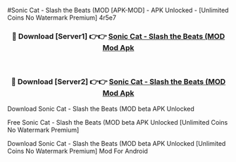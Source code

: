 #Sonic Cat - Slash the Beats (MOD [APK-MOD] - APK Unlocked - [Unlimited Coins No Watermark Premium] 4r5e7



<div align="center">

<h3>🔴 Download [Server1] 👉👉 <a href="https://momento.my/?title=Sonic_Cat_-_Slash_the_Beats_(MOD">Sonic Cat - Slash the Beats (MOD Mod Apk</a></h3><br>

<h3>🔴 Download [Server2] 👉👉 <a href="https://momento.my/?title=Sonic_Cat_-_Slash_the_Beats_(MOD">Sonic Cat - Slash the Beats (MOD Mod Apk</a></h3>
</div>



Download Sonic Cat - Slash the Beats (MOD beta APK Unlocked

Free Sonic Cat - Slash the Beats (MOD beta APK Unlocked [Unlimited Coins No Watermark Premium]

Download Sonic Cat - Slash the Beats (MOD beta APK Unlocked [Unlimited Coins No Watermark Premium] Mod For Android
